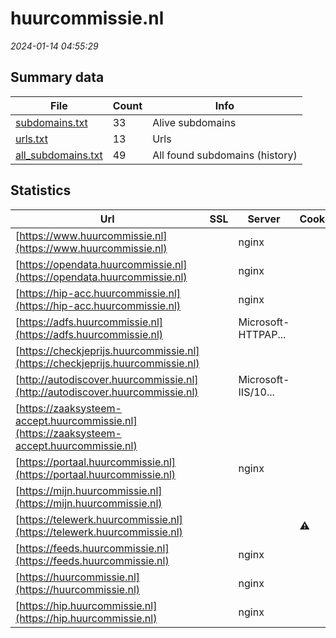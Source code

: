 # huurcommissie.nl
*2024-01-14 04:55:29*
## Summary data
| File       | Count | Info |
|------------|-------|------|
|[subdomains.txt](/data/huurcommissie.nl/subdomains.txt)|33|Alive subdomains|
|[urls.txt](/data/huurcommissie.nl/urls.txt)|13|Urls|
|[all_subdomains.txt](/data/huurcommissie.nl/all_subdomains.txt)|49|All found subdomains (history)|
## Statistics
| Url | SSL | Server | Cookie | HSTS | CSP | XFO | XXP | RP | Tech |Title |
|------------|-------|------|------|------|------|------|------|------|------|------|
|[https://www.huurcommissie.nl](https://www.huurcommissie.nl)| |nginx| |:white_check_mark: |:warning: |:white_check_mark: |:white_check_mark: |:white_check_mark: |Bloomreach HSTS...|Home | Huurcommi...|
|[https://opendata.huurcommissie.nl](https://opendata.huurcommissie.nl)| |nginx| |:white_check_mark: | |:white_check_mark: |:white_check_mark: |:white_check_mark: |HSTS Nginx||
|[https://hip-acc.huurcommissie.nl](https://hip-acc.huurcommissie.nl)| |nginx| |:white_check_mark: |:warning: |:white_check_mark: | |:white_check_mark: |HSTS Nginx|Huurcommissie|
|[https://adfs.huurcommissie.nl](https://adfs.huurcommissie.nl)| |Microsoft-HTTPAP...| | | | | |:white_check_mark: |Microsoft HTTPAP...|Not Found|
|[https://checkjeprijs.huurcommissie.nl](https://checkjeprijs.huurcommissie.nl)| || |:white_check_mark: | | | |:white_check_mark: |HSTS||
|[http://autodiscover.huurcommissie.nl](http://autodiscover.huurcommissie.nl)| |Microsoft-IIS/10...| | | |:white_check_mark: | |:white_check_mark: |IIS:10.0 Microso...||
|[https://zaaksysteem-accept.huurcommissie.nl](https://zaaksysteem-accept.huurcommissie.nl)| || | | |:white_check_mark: | |:white_check_mark: |HSTS|Moved|
|[https://portaal.huurcommissie.nl](https://portaal.huurcommissie.nl)| |nginx| |:white_check_mark: |:warning: |:white_check_mark: | |:white_check_mark: |HSTS Nginx|Huurcommissie|
|[https://mijn.huurcommissie.nl](https://mijn.huurcommissie.nl)| || | | |:white_check_mark: | |:white_check_mark: |HSTS|Moved|
|[https://telewerk.huurcommissie.nl](https://telewerk.huurcommissie.nl)| ||:warning: |:white_check_mark: | |:white_check_mark: |:white_check_mark: |:white_check_mark: |Microsoft ASP.NE...||
|[https://feeds.huurcommissie.nl](https://feeds.huurcommissie.nl)| |nginx| |:white_check_mark: | |:white_check_mark: |:white_check_mark: |:white_check_mark: |HSTS Nginx||
|[https://huurcommissie.nl](https://huurcommissie.nl)| |nginx| |:white_check_mark: |:warning: |:white_check_mark: |:white_check_mark: |:white_check_mark: |HSTS Nginx|301 Moved Perman...|
|[https://hip.huurcommissie.nl](https://hip.huurcommissie.nl)| |nginx| |:white_check_mark: |:warning: |:white_check_mark: | |:white_check_mark: |HSTS Nginx|Huurcommissie|